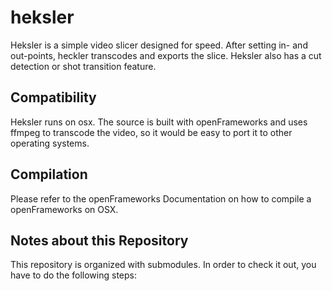 # heksler
Heksler is a simple video slicer designed for speed. After setting in- and out-points, heckler transcodes and exports the slice. Heksler also has a cut detection or shot transition feature.

Compatibility
-------------

Heksler runs on osx. The source is built with openFrameworks and uses ffmpeg to transcode the video, so it would be easy to port it to other operating systems.

Compilation
-----------

Please refer to the openFrameworks Documentation on how to compile a openFrameworks on OSX.

Notes about this Repository
---------------------------

This repository is organized with submodules. In order to check it out, you have to do the following steps:
